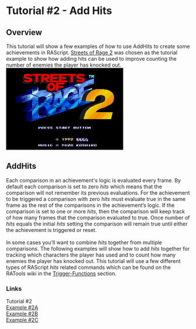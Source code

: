 # Tutorial #2 - Add Hits
## Overview
This tutorial will show a few examples of how to use AddHits to create some achievements in RAScript.  [Streets of Rage 2](https://retroachievements.org/game/3) was chosen as the tutorial example to show how adding hits can be used to improve counting the number of enemies the player has knocked out.<br>
![Streets of Rage 2 Title Screen](Streets_of_Rage_Title.png)<br>
 
## AddHits
Each comparison in an achievement's logic is evaluated every frame. By default each comparison is set to zero *hits* which means that the comparison will not remember its previous evaluations. For the achievement to be triggered a comparison with zero *hits* must evaluate true in the same frame as the rest of the comparisons in the achievement’s logic. If the comparison is set to one or more *hits*, then the comparison will keep track of how many frames that the comparison evaluated to true. Once number of *hits* equals the initial *hits* setting the comparison will remain true until either the achievement is triggered or reset.<br>
<br>
In some cases you’ll want to combine *hits* together from multiple comparisons.  The following examples will show how to add *hits* together for tracking which characters the player has used and to count how many enemies the player has knocked out. This tutorial will use a few different types of RAScript *hits* related commands which can be found on the RATools wiki in the [Trigger-Functions](https://github.com/Jamiras/RATools/wiki/Trigger-Functions) section.<br>
### Links
Tutorial #2<br>
[Example #2A](Example_2A.md)<br>
[Example #2B](Example_2B.md)<br>
[Example #2C](Example_2C.md)